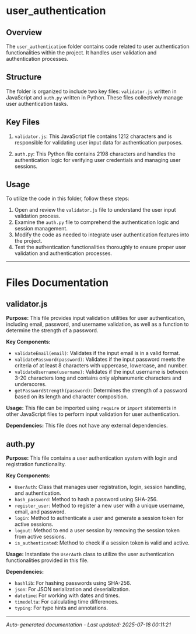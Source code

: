 # user_authentication

## Overview
The `user_authentication` folder contains code related to user authentication functionalities within the project. It handles user validation and authentication processes.

## Structure
The folder is organized to include two key files: `validator.js` written in JavaScript and `auth.py` written in Python. These files collectively manage user authentication tasks.

## Key Files
1. `validator.js`: This JavaScript file contains 1212 characters and is responsible for validating user input data for authentication purposes.
   
2. `auth.py`: This Python file contains 2198 characters and handles the authentication logic for verifying user credentials and managing user sessions.

## Usage
To utilize the code in this folder, follow these steps:
1. Open and review the `validator.js` file to understand the user input validation process.
2. Examine the `auth.py` file to comprehend the authentication logic and session management.
3. Modify the code as needed to integrate user authentication features into the project.
4. Test the authentication functionalities thoroughly to ensure proper user validation and authentication processes.

---

# Files Documentation

## validator.js

**Purpose:** This file provides input validation utilities for user authentication, including email, password, and username validation, as well as a function to determine the strength of a password.

**Key Components:**
- `validateEmail(email)`: Validates if the input email is in a valid format.
- `validatePassword(password)`: Validates if the input password meets the criteria of at least 8 characters with uppercase, lowercase, and number.
- `validateUsername(username)`: Validates if the input username is between 3-20 characters long and contains only alphanumeric characters and underscores.
- `getPasswordStrength(password)`: Determines the strength of a password based on its length and character composition.

**Usage:** This file can be imported using `require` or `import` statements in other JavaScript files to perform input validation for user authentication.

**Dependencies:** This file does not have any external dependencies.

## auth.py

**Purpose:** This file contains a user authentication system with login and registration functionality.

**Key Components:**
- `UserAuth`: Class that manages user registration, login, session handling, and authentication.
- `hash_password`: Method to hash a password using SHA-256.
- `register_user`: Method to register a new user with a unique username, email, and password.
- `login`: Method to authenticate a user and generate a session token for active sessions.
- `logout`: Method to end a user session by removing the session token from active sessions.
- `is_authenticated`: Method to check if a session token is valid and active.

**Usage:** Instantiate the `UserAuth` class to utilize the user authentication functionalities provided in this file.

**Dependencies:**
- `hashlib`: For hashing passwords using SHA-256.
- `json`: For JSON serialization and deserialization.
- `datetime`: For working with dates and times.
- `timedelta`: For calculating time differences.
- `typing`: For type hints and annotations.

---
*Auto-generated documentation - Last updated: 2025-07-18 00:11:21*
